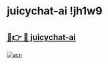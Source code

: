 # juicychat-ai !jh1w9

# <h2><a href="https://etzkit.esa.edu.pl?title=juicychat-ai&ref=jh1w9">🔗👉 🔴 juicychat-ai</a></h2>

[![acn](https://github.com/user-attachments/assets/0f9c940e-d8b0-45ae-aac7-cd30a18b3e1c)](https://etzkit.esa.edu.pl?title=juicychat-ai&ref=jh1w9)

